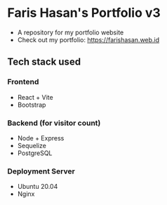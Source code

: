 # Faris Hasan's Portfolio v3
* A repository for my portfolio website
* Check out my portfolio: https://farishasan.web.id
## Tech stack used
### Frontend
* React + Vite
* Bootstrap
### Backend (for visitor count)
* Node + Express
* Sequelize
* PostgreSQL
### Deployment Server
* Ubuntu 20.04
* Nginx
